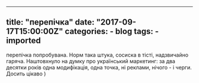 
---
title: "перепічка"
date: "2017-09-17T15:00:00Z"
categories:
    - blog
tags:
    - imported
---

перепічка попробувана. Норм така штука, сосиска в тісті, надзвичайно гаряча. Наштовхнуло на думку про український маркетинг: за два десятки років одна модифікація, одна точка, ні реклами, нічого \- і черги. Досить цікаво )
